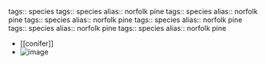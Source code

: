 tags:: species
tags:: species
alias:: norfolk pine
tags:: species
alias:: norfolk pine
tags:: species
alias:: norfolk pine
tags:: species
alias:: norfolk pine
tags:: species
alias:: norfolk pine
tags:: species
alias:: norfolk pine

- [[conifer]]
- ![image](https://ipfs.io/ipfs/QmRLeMXb3WDxG4JhEw4kzYefJmayeQ3KG3vBVsGWGvThBR)